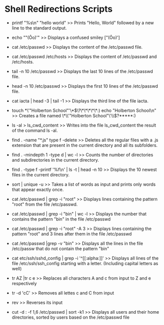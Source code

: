 Shell Redirections Scripts
==========================

 * printf "%s\n" "hello world"   >>     Prints "Hello, World" followed by a new line to the standard output.

 * echo "\"(Ôo)'"                >>     Displays a confused smiley ["(Ôo)']

 * cat /etc/passwd               >>     Displays the content of the /etc/passwd file.

 * cat /etc/passwd /etc/hosts    >>     Displays the content of /etc/passwd and /etc/hosts.

 * tail -n 10 /etc/passwd        >>     Displays the last 10 lines of the /etc/passwd file.

 * head -n 10 /etc/passwd        >>     Displays the first 10 lines of the /etc/passwd file.

 * cat iacta | head -3 | tail -1            >>     Displays the third line of the file iacta.

 * touch \*\\'"Holberton School"\'\\*$\?\*\*\*\*\*:) echo "Holberton School\n"    >>     Creates a file named \*\\'"Holberton School"\'\\$\?\*\*\*\*\*:)

 * ls -al > ls_cwd_content        >>    Writes into the file ls_cwd_content the result of the command ls -al.

 * find . -name "*.js" type f -delete >>  Deletes all the regular files with a .js extension that are present in the current directory and all its subfolders.

 * find . -mindepth 1 -type d | wc -l >>  Counts the number of directories and subdirectories in the current directory.

 * find . -type f -printf '%f\n' | ls -t | head -n 10    >>  Displays the 10 newest files in the current directory.

 * sort | unique -u    >>    Takes a list of words as input and prints only words that appear exactly once.

 * cat /etc/passwd | grep -i "root"    >>    Displays lines containing the pattern "root" from the file /etc/passwd.

 * cat /etc/passwd | grep -i "bin" | wc -l    >>    Displays the number that contains the pattern "bin" in the file /etc/passwd

 * cat /etc/passwd | grep -i "root" -A 3    >>    Displays lines containing the pattern "root" and 3 lines after them in the file /etc/passwd

 * cat /etc/passwd |grep -v "bin"    >>    Displays all the lines in the file /etc/passw that do not contain the pattern "bin"

 * cat etc/ssh/sshd_config | grep -i '^[[:alpha:]]'    >>    Displays all lines of the file /etc/ssh/ssh_config starting with a letter. (Including capital letters as well)

 * tr AZ |tr c e    >>    Replaces all characters A and c from input to Z and e respectively

 * tr -d 'cC'    >>    Removes all lettes c and C from input

 * rev    >>    Reverses its input

 * cut -d : -f 1,6 /etc/passwd | sort -k1    >>    Displays all users and their home directories, sorted by users based on the /etc/passwd file